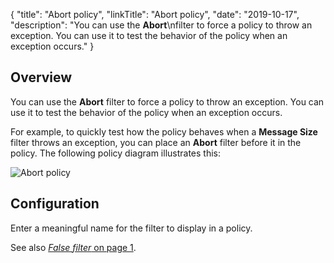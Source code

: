 {
"title": "Abort policy",
"linkTitle": "Abort policy",
"date": "2019-10-17",
"description": "You can use the **Abort**\\nfilter to force a policy to throw an exception. You can use it to test the behavior of the policy when an exception occurs."
}
﻿
<div id="p_utility_abort_overview">

Overview
--------

You can use the **Abort**
filter to force a policy to throw an exception. You can use it to test the behavior of the policy when an exception occurs.

For example, to quickly test how the policy behaves when a **Message Size**
filter throws an exception, you can place an **Abort**
filter before it in the policy. The following policy diagram illustrates this:

![Abort policy](/Images/docbook/images/utility/utility_abort.gif)

</div>

<div id="p_utility_abort_conf">

Configuration
-------------

Enter a meaningful name for the filter to display in a policy.

See also [*False filter* on page 1](utility_false.htm).

</div>
